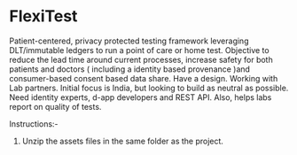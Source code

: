 # FlexiTest
Patient-centered, privacy protected testing framework leveraging DLT/immutable ledgers to run a point of care or home test. Objective to reduce the lead time around current processes, increase safety for both patients and doctors ( including a identity based provenance )and consumer-based consent based data share. Have a design. Working with Lab partners. Initial focus is India, but looking to build as neutral as possible. Need identity experts, d-app developers and REST API. Also, helps labs report on quality of tests. 

Instructions:-
1. Unzip the assets files in the same folder as the project.
